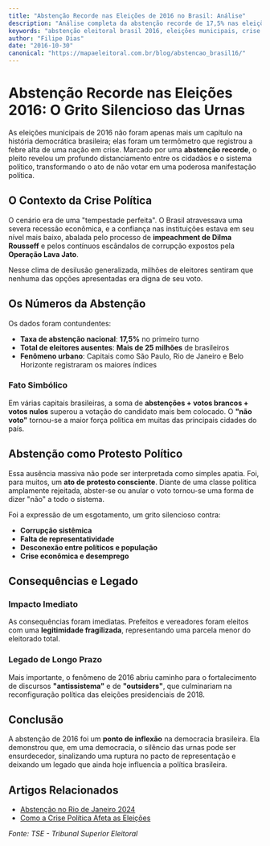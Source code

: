 ```yaml
---
title: "Abstenção Recorde nas Eleições de 2016 no Brasil: Análise"
description: "Análise completa da abstenção recorde de 17,5% nas eleições municipais de 2016 no Brasil. Causas, consequências e impacto na democracia brasileira."
keywords: "abstenção eleitoral brasil 2016, eleições municipais, crise política, lava jato, impeachment dilma"
author: "Filipe Dias"
date: "2016-10-30"
canonical: "https://mapaeleitoral.com.br/blog/abstencao_brasil16/"
---
```


# Abstenção Recorde nas Eleições 2016: O Grito Silencioso das Urnas

As eleições municipais de 2016 não foram apenas mais um capítulo na história democrática brasileira; elas foram um termômetro que registrou a febre alta de uma nação em crise. Marcado por uma **abstenção recorde**, o pleito revelou um profundo distanciamento entre os cidadãos e o sistema político, transformando o ato de não votar em uma poderosa manifestação política.

## O Contexto da Crise Política

O cenário era de uma "tempestade perfeita". O Brasil atravessava uma severa recessão econômica, e a confiança nas instituições estava em seu nível mais baixo, abalada pelo processo de **impeachment de Dilma Rousseff** e pelos contínuos escândalos de corrupção expostos pela **Operação Lava Jato**.

Nesse clima de desilusão generalizada, milhões de eleitores sentiram que nenhuma das opções apresentadas era digna de seu voto.

## Os Números da Abstenção

Os dados foram contundentes:

- **Taxa de abstenção nacional**: **17,5%** no primeiro turno
- **Total de eleitores ausentes**: **Mais de 25 milhões** de brasileiros
- **Fenômeno urbano**: Capitais como São Paulo, Rio de Janeiro e Belo Horizonte registraram os maiores índices

### Fato Simbólico
Em várias capitais brasileiras, a soma de **abstenções + votos brancos + votos nulos** superou a votação do candidato mais bem colocado. O **"não voto"** tornou-se a maior força política em muitas das principais cidades do país.

## Abstenção como Protesto Político

Essa ausência massiva não pode ser interpretada como simples apatia. Foi, para muitos, um **ato de protesto consciente**. Diante de uma classe política amplamente rejeitada, abster-se ou anular o voto tornou-se uma forma de dizer "não" a todo o sistema.

Foi a expressão de um esgotamento, um grito silencioso contra:
- **Corrupção sistêmica**
- **Falta de representatividade**
- **Desconexão entre políticos e população**
- **Crise econômica e desemprego**

## Consequências e Legado

### Impacto Imediato
As consequências foram imediatas. Prefeitos e vereadores foram eleitos com uma **legitimidade fragilizada**, representando uma parcela menor do eleitorado total.

### Legado de Longo Prazo
Mais importante, o fenômeno de 2016 abriu caminho para o fortalecimento de discursos **"antissistema"** e de **"outsiders"**, que culminariam na reconfiguração política das eleições presidenciais de 2018.

## Conclusão

A abstenção de 2016 foi um **ponto de inflexão** na democracia brasileira. Ela demonstrou que, em uma democracia, o silêncio das urnas pode ser ensurdecedor, sinalizando uma ruptura no pacto de representação e deixando um legado que ainda hoje influencia a política brasileira.

## Artigos Relacionados
- [Abstenção no Rio de Janeiro 2024](/blog/abstencao_rio2024/)
- [Como a Crise Política Afeta as Eleições](/blog/evolucao_partidaria_brasil/)

*Fonte: TSE - Tribunal Superior Eleitoral*
